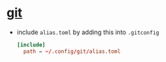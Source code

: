 # [git](https://git-scm.com/)

- include `alias.toml` by adding this into `.gitconfig`

  ```toml
  [include]
    path = ~/.config/git/alias.toml
  ```
